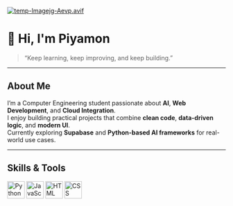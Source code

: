 [![temp-Imagejg-Aevp.avif](https://i.postimg.cc/0jLjTRNv/temp-Imagejg-Aevp.avif)](https://postimg.cc/SYfm9P81)
# 👋 Hi, I'm Piyamon
> “Keep learning, keep improving, and keep building.”

---

## About Me
I’m a Computer Engineering student passionate about **AI**, **Web Development**, and **Cloud Integration**.  
I enjoy building practical projects that combine **clean code**, **data-driven logic**, and **modern UI**.  
Currently exploring **Supabase** and **Python-based AI frameworks** for real-world use cases.

---

## Skills & Tools
<p align="left">
  <img src="https://cdn.jsdelivr.net/gh/devicons/devicon/icons/python/python-original.svg" width="40" height="40" alt="Python" />
  <img src="https://cdn.jsdelivr.net/gh/devicons/devicon/icons/javascript/javascript-original.svg" width="40" height="40" alt="JavaScript" />
  <img src="https://cdn.jsdelivr.net/gh/devicons/devicon/icons/html5/html5-original.svg" width="40" height="40" alt="HTML" />
  <img src="https://cdn.jsdelivr.net/gh/devicons/devicon/icons/css3/css3-original.svg" width="40" height="40" alt="CSS" />
</p>



<!--## Contact / Social Links>
<!-- <p align="left">
  <a href="mailto:piyamon.chuenpaew@gmail.com">
    <img src="https://img.shields.io/badge/Gmail-D14836?logo=gmail&logoColor=white" alt="Gmail" />
  </a>
  <a href="[https://www.linkedin.com/in/piyamon-chuenpaew/](https://www.linkedin.com/in/piyamon-chuenpaew/)">
    <img src="https://img.shields.io/badge/LinkedIn-0A66C2?logo=linkedin&logoColor=white" alt="LinkedIn" />
  </a>
  <a href="[https://github.com/Piyamon-Bt](https://github.com/Piyamon-Bt)">
    <img src="https://img.shields.io/badge/GitHub-181717?logo=github&logoColor=white" alt="GitHub" />
  </a>
  <a href="[https://gitlab.com/Piyamon-Bt](https://gitlab.com/piyamon.chuenpaew)">
    <img src="https://img.shields.io/badge/GitLab-FC6D26?logo=gitlab&logoColor=white" alt="GitLab" />
  </a>

</p> -->
